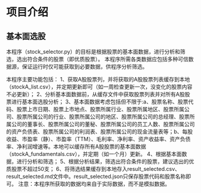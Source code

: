 # 项目介绍

## 基本面选股
本程序（stock_selector.py）的目标是根据股票的基本面数据，进行分析和筛选，选出符合条件的股票（即优质股票）。
本程序所需各类数据应包括多种可信数据源，保证运行时仅可能获取到必要数据，供程序分析筛选。

本程序主要功能包括：
1、获取A股股票列，并将获取的A股股票列表缓存到本地（stockA_list.csv），并定期更新即可（如一周检查更新一次，没变化的股票内容不必更新）；
2、分析基本面数据前，从缓存文件中获取股票列表并对所有A股股票进行基本面选股分析；
3、基本面数据考虑包括但不限于:a、股票名称、股票代码、股票上市日期、股票上市地点、股票所属行业、股票所属地区、股票所属公司、股票所属公司的行业、股票所属公司的地区、股票所属公司的总经理、股票所属公司的董事长、股票所属公司的董秘、股票所属公司的员工人数、股票所属公司的资产负债表、股票所属公司的利润表、股票所属公司的现金流量表等；b、每股收益、市盈率（静）、市盈率（TTM）、毛利率、净利率、资产收益率、资产负债率、净利润增速等。本地可以缓存所有A股股票的基本面数据（stockA_fundamentals.csv），并定期（如一个月）更新。
4、根据基本面数据，进行分析和筛选；
5、根据分析结果，筛选出符合条件的股票，建议选出的优质股票不超过50支；
6、将筛选结果缓存到本地存入result_selected.csv、result_selected.md文件中。result_selected.json只保存股票代码和股票名称即可。
注意：本程序所获取的数据均来自于实际数据，而不是模拟数据。
